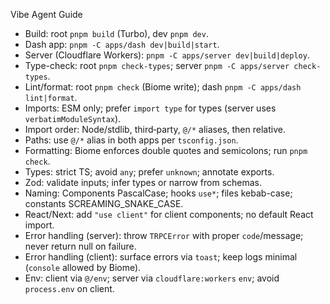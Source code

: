Vibe Agent Guide

- Build: root `pnpm build` (Turbo), dev `pnpm dev`.
- Dash app: `pnpm -C apps/dash dev|build|start`.
- Server (Cloudflare Workers): `pnpm -C apps/server dev|build|deploy`.
- Type-check: root `pnpm check-types`; server `pnpm -C apps/server check-types`.
- Lint/format: root `pnpm check` (Biome write); dash `pnpm -C apps/dash lint|format`.
- Imports: ESM only; prefer `import type` for types (server uses `verbatimModuleSyntax`).
- Import order: Node/stdlib, third‑party, `@/*` aliases, then relative.
- Paths: use `@/*` alias in both apps per `tsconfig.json`.
- Formatting: Biome enforces double quotes and semicolons; run `pnpm check`.
- Types: strict TS; avoid `any`; prefer `unknown`; annotate exports.
- Zod: validate inputs; infer types or narrow from schemas.
- Naming: Components PascalCase; hooks `use*`; files kebab-case; constants SCREAMING_SNAKE_CASE.
- React/Next: add `"use client"` for client components; no default React import.
- Error handling (server): throw `TRPCError` with proper `code`/message; never return null on failure.
- Error handling (client): surface errors via `toast`; keep logs minimal (`console` allowed by Biome).
- Env: client via `@/env`; server via `cloudflare:workers` `env`; avoid `process.env` on client.
